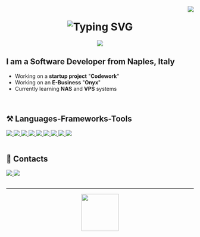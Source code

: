 <img align="right" src="https://visitor-badge.laobi.icu/badge?page_id=lorenzomatrullo.lorenzomatrullo"/>

<h1 align="center">
    <img src="https://readme-typing-svg.herokuapp.com?font=Fira+Code&pause=1000&color=469ab9&center=true&vCenter=true&width=435&lines=Lorenzo+Matrullo" alt="Typing SVG">
</h1>

<div align="center">
    <a href="http://lorenzomatrullo.ddns.net/portfolio/" target="_blank">
        <img src="https://img.shields.io/badge/Portfolio-099dbd?style=for-the-badge&logo=readthedocs&logoColor=white&labelColor=099dbd">
    </a>
</div>


<h2 align="left">I am a Software Developer from Naples, Italy</h2>

* Working on a **startup project** "**Codework**"
* Working on an **E-Business** "**Onyx**"
* Currently learning **NAS** and **VPS** systems


<br>

<h2 align="left">⚒️ Languages-Frameworks-Tools</h2>
<div class="frameworks" align="left">
    <a href="https://www.swift.org/" target="_blank" rel="noreferrer">
        <img src="http://lorenzomatrullo.ddns.net/github-profile/swift.svg">
    </a>
    <a href="https://www.cprogramming.com/" target="_blank" rel="noreferrer">
        <img src="http://lorenzomatrullo.ddns.net/github-profile/c.svg">
    </a>
    <a href="https://www.cprogramming.com/" target="_blank" rel="noreferrer">
        <img src="http://lorenzomatrullo.ddns.net/github-profile/cpp.svg">
    </a>
    <a href="https://www.javascript.com/" target="_blank" rel="noreferrer">
        <img src="http://lorenzomatrullo.ddns.net/github-profile/javascript.svg">
    </a>
    <a href="https://www.w3schools.com/html/" target="_blank" rel="noreferrer">
        <img src="http://lorenzomatrullo.ddns.net/github-profile/html.svg">
    </a>
    <a href="https://www.w3schools.com/css/" target="_blank" rel="noreferrer">
        <img src="http://lorenzomatrullo.ddns.net/github-profile/css.svg">
    </a>
    <a href="https://discord.js.org/" target="_blank" rel="noreferrer">
        <img src="http://lorenzomatrullo.ddns.net/github-profile/discordjs.svg">
    </a>
    <a href="https://nodejs.org/en" target="_blank" rel="noreferrer">
        <img src="http://lorenzomatrullo.ddns.net/github-profile/nodejs.svg">
    </a>
    <a href="https://www.mongodb.com/" target="_blank" rel="noreferrer">
        <img src="http://lorenzomatrullo.ddns.net/github-profile/mongodb.svg">
    </a>
</div>

<br>

<h2> 📓 Contacts </h2>
<div class="contacts" align="left">
    <a href="mailto:contact@lorenzomatrullo.dev" target="_blank" rel="noreferrer">
        <img src="http://lorenzomatrullo.ddns.net/github-profile/gmail.svg">
    </a>
    <a href="https://www.instagram.com/lorenzomatrullo/" target="_blank" rel="noreferrer">
        <img src="http://lorenzomatrullo.ddns.net/github-profile/instagram.svg">
    </a>
</div>

<br>
<hr>

<div align="center">
    <a href="https://www.paypal.com/paypalme/lorenzomatrullo" target="_blank">
        <img style='border:0px;height:100px' src="http://lorenzomatrullo.ddns.net/github-profile/paypal-button.png">
    </a>
</div>
